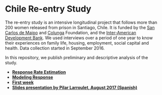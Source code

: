 # Chile Re-entry Study

The re-entry study is an intensive longitudinal project that follows more than 200 women released from prison in Santiago, Chile. It is funded by the [San Carlos de Maipo](http://www.fsancarlos.cl/) and [Colunga](https://www.fundacioncolunga.org/) Foundation, and the [Inter-American Development Bank](http://www.iadb.org/). We used interviews over a period of one year to know their experiences on  family life, housing, employment, social capital and health. Data collection started in September 2016.

In this repository, we publish preliminary and descriptive analysis of the study.

- **[Response Rate Estimation](http://nbviewer.jupyter.org/github/sdaza/reentry-chile/blob/36a38eb18d73216cd4918f7da9ea554b84b47613/reports/reentry_chile_response_rates.ipynb)**
- **[Modeling Response](http://nbviewer.jupyter.org/github/sdaza/reentry-chile/blob/1a91da2b7d0e312928c7a1910a6418126cc5de7b/reports/predicting_response_rate.ipynb)**
- **[First week](http://nbviewer.jupyter.org/github/sdaza/reentry-chile/blob/master/reports/exploring_first_week.ipynb)**
- **[Slides presentation by Pilar Larroulet, August 2017 (Spanish)](reports/isuc_08_2017.pdf)**